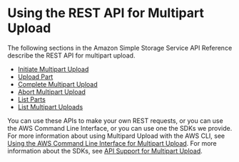 # Using the REST API for Multipart Upload<a name="UsingRESTAPImpUpload"></a>

The following sections in the Amazon Simple Storage Service API Reference describe the REST API for multipart upload\. 
+ [Initiate Multipart Upload](https://docs.aws.amazon.com/AmazonS3/latest/API/mpUploadInitiate.html)
+ [Upload Part](https://docs.aws.amazon.com/AmazonS3/latest/API/mpUploadUploadPart.html)
+ [Complete Multipart Upload](https://docs.aws.amazon.com/AmazonS3/latest/API/mpUploadComplete.html)
+ [Abort Multipart Upload](https://docs.aws.amazon.com/AmazonS3/latest/API/mpUploadAbort.html)
+ [List Parts](https://docs.aws.amazon.com/AmazonS3/latest/API/mpUploadListParts.html)
+ [List Multipart Uploads](https://docs.aws.amazon.com/AmazonS3/latest/API/mpUploadListMPUpload.html)

You can use these APIs to make your own REST requests, or you can use the AWS Command Line Interface, or you can use one the SDKs we provide\. For more information about using Multipard Upload with the AWS CLI, see [Using the AWS Command Line Interface for Multipart Upload](UsingCLImpUpload.md)\. For more information about the SDKs, see [API Support for Multipart Upload](sdksupportformpu.md)\.
